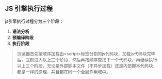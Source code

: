 ## JS 引擎执行过程
js引擎执行过程分为三个阶段：
1. **语法分析**
2. **预编译阶段**
3. **执行阶段**
> 浏览器首先按顺序加载由\<script>标签分割的js代码块，加载js代码块完毕后，立刻进入以上三个阶段，然后再按顺序查找下一个代码块，再继续执行以上三个阶段，无论是外部脚本文件（不异步加载）还是内部脚本代码块，都是一样的原理，并且都在同一个全局作用域中。

